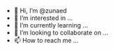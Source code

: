 - 👋 Hi, I’m @zunaed
- 👀 I’m interested in ...
- 🌱 I’m currently learning ...
- 💞️ I’m looking to collaborate on ...
- 📫 How to reach me ...

<!---
zunaed/zunaed is a ✨ special ✨ repository because its `README.md` (this file) appears on your GitHub profile.
You can click the Preview link to take a look at your changes.
--->
